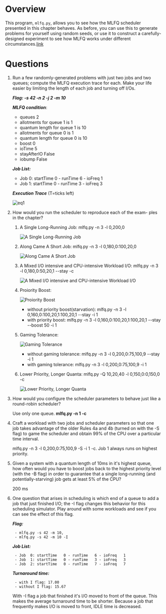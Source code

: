# Overview
This program, `mlfq.py`, allows you to see how the MLFQ scheduler
presented in this chapter behaves. As before, you can use this to generate
problems for yourself using random seeds, or use it to construct a
carefully-designed experiment to see how MLFQ works under different
circumstances.[link](https://github.com/remzi-arpacidusseau/ostep-homework/tree/master/cpu-sched-mlfq)

# Questions
1. Run a few randomly-generated problems with just two jobs and two queues; compute the MLFQ execution trace for each. Make your life easier by limiting the length of each job and turning off I/Os.
  
    ***Flag: -s 42 -n 2 -j 2 -m 10***
    
    ***MLFQ condition***: 
    - queues 2
    - allotments for queue  1 is   1
    - quantum length for queue  1 is  10
    - allotments for queue  0 is   1
    - quantum length for queue  0 is  10
    - boost 0
    - ioTime 5
    - stayAfterIO False
    - iobump False

    ***Job List:***
    - Job  0: startTime   0 - runTime   6 - ioFreq   1
    - Job  1: startTime   0 - runTime   3 - ioFreq   3

    ***Execution Trace*** (T=ticks left)

    ![eq1](./q1-1.jpg)
     
2. How would you run the scheduler to reproduce each of the exam- ples in the chapter?
  
    1. A Single Long-Running Job: mlfq.py -n 3 -l 0,200,0

        ![A Single Long-Running Job](./single-job.png)

    1. Along Came A Short Job: mlfq.py -n 3 -l 0,180,0:100,20,0

        ![Along Came A Short Job](./interactive-job.png)

    1. A Mixed I/O intensive and CPU-intensive Workload I/O: mlfq.py -n 3 -l 0,180,0:50,20,1 --stay -c
       
        ![A Mixed I/O intensive and CPU-intensive Workload I/O](./mixed-io-and-cpu.png)

    1. Proiority Boost: 
        
        ![Proiority Boost](./priority-boost.png)
        - without priority boost(starvation): mlfq.py -n 3 -l 0,160,0:100,20,1:100,20,1 --stay -i 1
        - with priority boost: mlfq.py -n 3 -l 0,160,0:100,20,1:100,20,1 --stay --boost 50 -i 1

    1. Gaming Tolerance:  

        ![Gaming Tolerance](./gaming-tolerance.png)
        - without gaming tolerance: mlfq.py -n 3 -l 0,200,0:75,100,9 --stay -i 1 
        - with gaming tolerance: mlfq.py -n 3 -l 0,200,0:75,100,9 -i 1 
    
    1. Lower Priority, Longer Quanta: mlfq.py -Q 10,20,40 -l 0,150,0:0,150,0 -c

        ![Lower Priority, Longer Quanta](./lower-priority-longer-quanta.png)

3. How would you configure the scheduler parameters to behave just like a round-robin scheduler?

    Use only one queue. **mlfq.py -n 1 -c**

4. Craft a workload with two jobs and scheduler parameters so that one job takes advantage of the older Rules 4a and 4b (turned on with the -S flag) to game the scheduler and obtain 99% of the CPU over a particular time interval.

    mlfq.py -n 3 -l 0,200,0:75,100,9 -S -i 1 -c. Job 1 always runs on highest priority.

5. Given a system with a quantum length of 10ms in it's highest queue, how often would you have to boost jobs back to the highest priority level (with the -B flag) in order to guarantee that a single long-running (and potentially-starving) job gets at least 5% of the CPU?

    200 ms

6. One question that arises in scheduling is which end of a queue to add a job that just finished I/O; the -I flag changes this behavior for this scheduling simulator. Play around with some workloads and see if you can see the effect of this flag.

    ***Flag:***
    
        - mlfq.py -s 42 -m 10,
        - mlfq.py -s 42 -m 10 -I

    ***Job List:***
      
        - Job  0: startTime   0 - runTime   6 - ioFreq   1
        - Job  1: startTime   0 - runTime   3 - ioFreq   3
        - Job  2: startTime   0 - runTime   7 - ioFreq   7

    ***Turnaround time:***

        - with I flag: 17.00
        - without I flag: 15.67


    With -I flag a job that finished it's I/O moved to front of the queue. This makes the average turnaround time to be shorter. Because a job that frequently makes I/O is moved to front, IDLE time is decreased.
